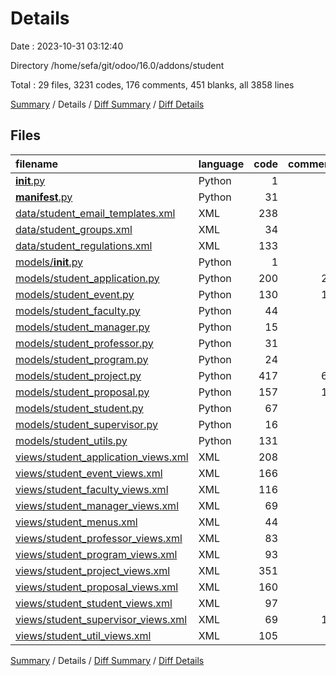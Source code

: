 # Details

Date : 2023-10-31 03:12:40

Directory /home/sefa/git/odoo/16.0/addons/student

Total : 29 files,  3231 codes, 176 comments, 451 blanks, all 3858 lines

[Summary](results.md) / Details / [Diff Summary](diff.md) / [Diff Details](diff-details.md)

## Files
| filename | language | code | comment | blank | total |
| :--- | :--- | ---: | ---: | ---: | ---: |
| [__init__.py](/__init__.py) | Python | 1 | 0 | 1 | 2 |
| [__manifest__.py](/__manifest__.py) | Python | 31 | 2 | 2 | 35 |
| [data/student_email_templates.xml](/data/student_email_templates.xml) | XML | 238 | 4 | 13 | 255 |
| [data/student_groups.xml](/data/student_groups.xml) | XML | 34 | 1 | 4 | 39 |
| [data/student_regulations.xml](/data/student_regulations.xml) | XML | 133 | 8 | 15 | 156 |
| [models/__init__.py](/models/__init__.py) | Python | 1 | 0 | 1 | 2 |
| [models/student_application.py](/models/student_application.py) | Python | 200 | 28 | 63 | 291 |
| [models/student_event.py](/models/student_event.py) | Python | 130 | 10 | 27 | 167 |
| [models/student_faculty.py](/models/student_faculty.py) | Python | 44 | 0 | 14 | 58 |
| [models/student_manager.py](/models/student_manager.py) | Python | 15 | 0 | 6 | 21 |
| [models/student_professor.py](/models/student_professor.py) | Python | 31 | 1 | 10 | 42 |
| [models/student_program.py](/models/student_program.py) | Python | 24 | 0 | 6 | 30 |
| [models/student_project.py](/models/student_project.py) | Python | 417 | 64 | 109 | 590 |
| [models/student_proposal.py](/models/student_proposal.py) | Python | 157 | 16 | 51 | 224 |
| [models/student_student.py](/models/student_student.py) | Python | 67 | 2 | 17 | 86 |
| [models/student_supervisor.py](/models/student_supervisor.py) | Python | 16 | 0 | 7 | 23 |
| [models/student_utils.py](/models/student_utils.py) | Python | 131 | 7 | 27 | 165 |
| [views/student_application_views.xml](/views/student_application_views.xml) | XML | 208 | 4 | 9 | 221 |
| [views/student_event_views.xml](/views/student_event_views.xml) | XML | 166 | 2 | 7 | 175 |
| [views/student_faculty_views.xml](/views/student_faculty_views.xml) | XML | 116 | 0 | 3 | 119 |
| [views/student_manager_views.xml](/views/student_manager_views.xml) | XML | 69 | 0 | 3 | 72 |
| [views/student_menus.xml](/views/student_menus.xml) | XML | 44 | 0 | 12 | 56 |
| [views/student_professor_views.xml](/views/student_professor_views.xml) | XML | 83 | 2 | 3 | 88 |
| [views/student_program_views.xml](/views/student_program_views.xml) | XML | 93 | 0 | 3 | 96 |
| [views/student_project_views.xml](/views/student_project_views.xml) | XML | 351 | 7 | 15 | 373 |
| [views/student_proposal_views.xml](/views/student_proposal_views.xml) | XML | 160 | 1 | 8 | 169 |
| [views/student_student_views.xml](/views/student_student_views.xml) | XML | 97 | 1 | 4 | 102 |
| [views/student_supervisor_views.xml](/views/student_supervisor_views.xml) | XML | 69 | 12 | 3 | 84 |
| [views/student_util_views.xml](/views/student_util_views.xml) | XML | 105 | 4 | 8 | 117 |

[Summary](results.md) / Details / [Diff Summary](diff.md) / [Diff Details](diff-details.md)
